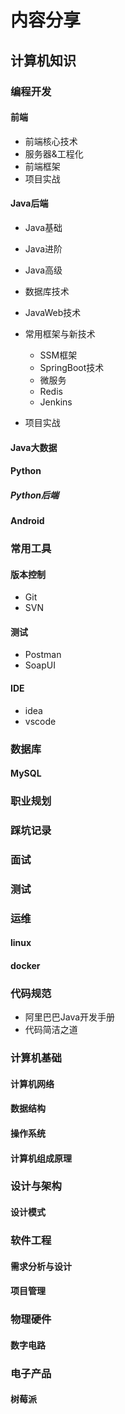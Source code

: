# 内容分享

## 计算机知识

### 编程开发

#### 前端

- 前端核心技术
- 服务器&工程化
- 前端框架
- 项目实战

#### Java后端

- Java基础
- Java进阶
- Java高级
- 数据库技术
- JavaWeb技术
- 常用框架与新技术

  - SSM框架
  - SpringBoot技术
  - 微服务
  - Redis
  - Jenkins

- 项目实战

#### Java大数据

#### Python

##### Python后端

#### Android

### 常用工具

#### 版本控制

- Git
- SVN

#### 测试

- Postman
- SoapUI

#### IDE

- idea
- vscode

### 数据库

#### MySQL

### 职业规划

### 踩坑记录

### 面试

### 测试

### 运维

#### linux

#### docker

### 代码规范

- 阿里巴巴Java开发手册
- 代码简洁之道

### 计算机基础

#### 计算机网络

#### 数据结构

#### 操作系统

#### 计算机组成原理

### 设计与架构

#### 设计模式

### 软件工程

#### 需求分析与设计

#### 项目管理

### 物理硬件

#### 数字电路

### 电子产品

#### 树莓派

